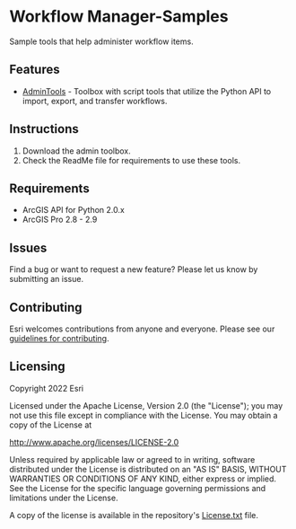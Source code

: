 # Workflow Manager-Samples

Sample tools that help administer workflow items.

## Features
* [AdminTools](./AdminTools/) - Toolbox with script tools that utilize the Python API to import, export, and transfer workflows.


## Instructions

1. Download the admin toolbox.
2. Check the ReadMe file for requirements to use these tools.

## Requirements

* ArcGIS API for Python 2.0.x
* ArcGIS Pro 2.8 - 2.9

## Issues

Find a bug or want to request a new feature?  Please let us know by submitting an issue.

## Contributing

Esri welcomes contributions from anyone and everyone. Please see our [guidelines for contributing](https://github.com/esri/contributing).

## Licensing
Copyright 2022 Esri

Licensed under the Apache License, Version 2.0 (the "License");
you may not use this file except in compliance with the License.
You may obtain a copy of the License at

   http://www.apache.org/licenses/LICENSE-2.0

Unless required by applicable law or agreed to in writing, software
distributed under the License is distributed on an "AS IS" BASIS,
WITHOUT WARRANTIES OR CONDITIONS OF ANY KIND, either express or implied.
See the License for the specific language governing permissions and
limitations under the License.

A copy of the license is available in the repository's [License.txt](License.txt) file.
